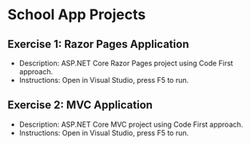 # School App Projects 
## Exercise 1: Razor Pages Application 
- Description: ASP.NET Core Razor Pages project using Code First approach. 
- Instructions: Open in Visual Studio, press F5 to run. 
## Exercise 2: MVC Application 
- Description: ASP.NET Core MVC project using Code First approach. 
- Instructions: Open in Visual Studio, press F5 to run. 

